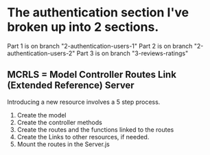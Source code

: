 # The authentication section I've broken up into 2 sections.

Part 1 is on branch "2-authentication-users-1"
Part 2 is on branch "2-authentication-users-2"
Part 3 is on branch "3-reviews-ratings"

## MCRLS = Model Controller Routes Link (Extended Reference) Server
Introducing a new resource involves a 5 step process.
1. Create the model
2. Create the controller methods
3. Create the routes and the functions linked to the routes
4. Create the Links to other resources, if needed.
5. Mount the routes in the Server.js